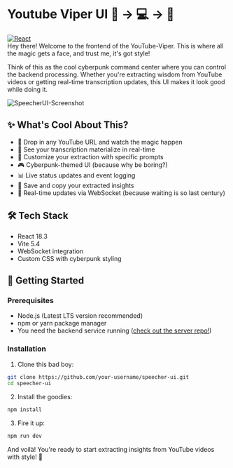 # Youtube Viper UI 🎨 -> 💻 -> 🚀

[![React][React.js]][React-url]<br>
Hey there! Welcome to the frontend of the YouTube-Viper. This is where all the magic gets a face, and trust me, it's got style! 

Think of this as the cool cyberpunk command center where you can control the backend processing. Whether you're extracting wisdom from YouTube videos or getting real-time transcription updates, this UI makes it look good while doing it.

![SpeecherUI-Screenshot](https://a4mmc7pg4m.ufs.sh/f/ceoH2hzLMEl0zKb954HsjGw4SrdhmEglIkQPcAuLv7RBFpqW)

## ✨ What's Cool About This?

- 🎥 Drop in any YouTube URL and watch the magic happen
- 📝 See your transcription materialize in real-time
- 🤖 Customize your extraction with specific prompts
- 🎮 Cyberpunk-themed UI (because why be boring?)
- 📊 Live status updates and event logging
- 💾 Save and copy your extracted insights
- 🔌 Real-time updates via WebSocket (because waiting is so last century)

## 🛠 Tech Stack

- React 18.3 
- Vite 5.4 
- WebSocket integration 
- Custom CSS with cyberpunk styling 

## 🚀 Getting Started

### Prerequisites
- Node.js (Latest LTS version recommended)
- npm or yarn package manager
- You need the backend service running ([check out the server repo!](https://github.com/jagger85/Youtube-Viper))

### Installation

1. Clone this bad boy:
```bash
git clone https://github.com/your-username/speecher-ui.git
cd speecher-ui
```

2. Install the goodies:
```bash
npm install
```

3. Fire it up:
```bash
npm run dev
```

And voilà! You're ready to start extracting insights from YouTube videos with style! 🎉

[React.js]: https://img.shields.io/badge/React-20232A?style=for-the-badge&logo=react&logoColor=61DAFB
[React-url]: https://reactjs.org/
